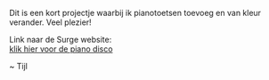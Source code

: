 Dit is een kort projectje waarbij ik pianotoetsen toevoeg en van kleur verander.
Veel plezier!

Link naar de Surge website: <br>
[klik hier voor de piano disco](https://www.pianodisco.surge.sh)

~ Tijl
